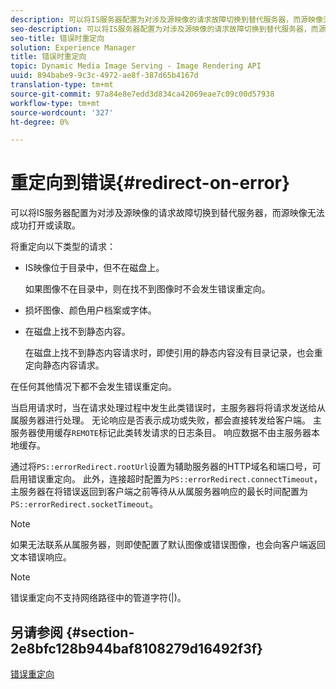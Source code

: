 ```yaml
---
description: 可以将IS服务器配置为对涉及源映像的请求故障切换到替代服务器，而源映像无法成功打开或读取。
seo-description: 可以将IS服务器配置为对涉及源映像的请求故障切换到替代服务器，而源映像无法成功打开或读取。
seo-title: 错误时重定向
solution: Experience Manager
title: 错误时重定向
topic: Dynamic Media Image Serving - Image Rendering API
uuid: 894babe9-9c3c-4972-ae8f-387d65b4167d
translation-type: tm+mt
source-git-commit: 97a84e8e7edd3d834ca42069eae7c09c00d57938
workflow-type: tm+mt
source-wordcount: '327'
ht-degree: 0%

---
```



# 重定向到错误{#redirect-on-error}

可以将IS服务器配置为对涉及源映像的请求故障切换到替代服务器，而源映像无法成功打开或读取。

将重定向以下类型的请求：

* IS映像位于目录中，但不在磁盘上。

   如果图像不在目录中，则在找不到图像时不会发生错误重定向。

* 损坏图像、颜色用户档案或字体。
* 在磁盘上找不到静态内容。

   在磁盘上找不到静态内容请求时，即使引用的静态内容没有目录记录，也会重定向静态内容请求。

在任何其他情况下都不会发生错误重定向。

当启用请求时，当在请求处理过程中发生此类错误时，主服务器将将请求发送给从属服务器进行处理。 无论响应是否表示成功或失败，都会直接转发给客户端。 主服务器使用缓存`REMOTE`标记此类转发请求的日志条目。 响应数据不由主服务器本地缓存。

通过将`PS::errorRedirect.rootUrl`设置为辅助服务器的HTTP域名和端口号，可启用错误重定向。 此外，连接超时配置为`PS::errorRedirect.connectTimeout`，主服务器在将错误返回到客户端之前等待从从属服务器响应的最长时间配置为`PS::errorRedirect.socketTimeout`。

>[!NOTE]
>
>如果无法联系从属服务器，则即使配置了默认图像或错误图像，也会向客户端返回文本错误响应。

>[!NOTE]
>
>错误重定向不支持网络路径中的管道字符(|)。

## 另请参阅 {#section-2e8bfc128b944baf8108279d16492f3f}

[错误重定向](../../../is-api/image-serving-api-ref/c-configuration-and-administration/c-server-settings/r-error-redirection.md#reference-268b1bf6ce1b44bb979727c6f5daf1ac)
